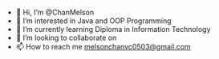 - 👋 Hi, I’m @ChanMelson
- 👀 I’m interested in Java and OOP Programming
- 🌱 I’m currently learning Diploma in Information Technology
- 💞️ I’m looking to collaborate on 
- 📫 How to reach me melsonchanvc0503@gmail.com

<!---
ChanMelson/ChanMelson is a ✨ special ✨ repository because its `README.md` (this file) appears on your GitHub profile.
You can click the Preview link to take a look at your changes.
--->
